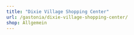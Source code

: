 ```yaml
---
title: "Dixie Village Shopping Center"
url: /gastonia/dixie-village-shopping-center/
shop: Allgemein
---
```

